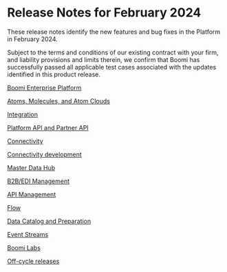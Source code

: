 # Release Notes for February 2024 

<head>
  <meta name="guidename" content="Release Notes"/>
  <meta name="context" content="GUID-ae6f4d3d-4652-463d-b4fe-08e40e049eae"/>
</head>


These release notes identify the new features and bug fixes in the Platform in February 2024. 

Subject to the terms and conditions of our existing contract with your firm, and liability provisions and limits therein, we confirm that Boomi has successfully passed all applicable test cases associated with the updates identified in this product release.

[Boomi Enterprise Platform](/docs/Atomsphere/Release%20Notes/Feb2024/Feb2024_Platform.md)

[Atoms, Molecules, and Atom Clouds](/docs/Atomsphere/Release%20Notes/Feb2024/Feb2024_Atoms_Molecules.md)

[Integration](/docs/Atomsphere/Release%20Notes/Feb2024/Feb2024_Integration.md)

[Platform API and Partner API](/docs/Atomsphere/Release%20Notes/Feb2024/Feb2024_AtomSphere_API.md)

[Connectivity](/docs/Atomsphere/Release%20Notes/Feb2024/Feb2024_Connectivity.md)

[Connectivity development](/docs/Atomsphere/Release%20Notes/Feb2024/Feb2024_Connectivity_development.md)

[Master Data Hub](/docs/Atomsphere/Release%20Notes/Feb2024/Feb2024_Hub.md)

[B2B/EDI Management](/docs/Atomsphere/Release%20Notes/Feb2024/Feb2024_B2B_EDI_Management.md)

[API Management](/docs/Atomsphere/Release%20Notes/Feb2024/Feb2024_API_Management.md)

[Flow](/docs/Atomsphere/Release%20Notes/Feb2024/Feb2024_Flow.md)

[Data Catalog and Preparation](/docs/Atomsphere/Release%20Notes/Feb2024/Feb2024_DCP.md)

[Event Streams](/docs/Atomsphere/Release%20Notes/Feb2024/Feb2024_Event_Streams.md)

[Boomi Labs](/docs/Atomsphere/Release%20Notes/Feb2024/Feb2024_Boomi_Labs.md)

[Off-cycle releases](/docs/Atomsphere/Release%20Notes/Feb2024/Feb2024_Off_cycle_releases.md)